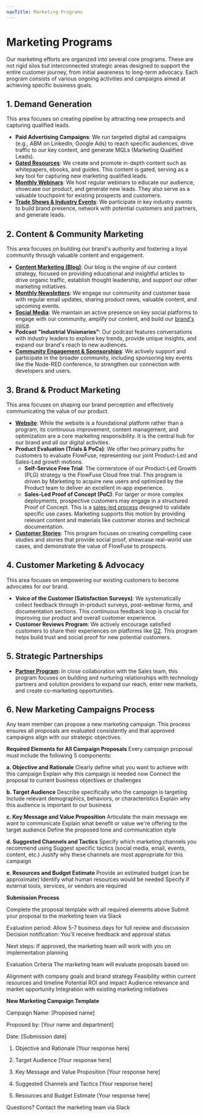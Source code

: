 ```yaml
---
navTitle: Marketing Programs
---
```


# Marketing Programs

Our marketing efforts are organized into several core programs. These are not rigid silos but interconnected strategic areas designed to support the entire customer journey, from initial awareness to long-term advocacy. Each program consists of various ongoing activities and campaigns aimed at achieving specific business goals.

## 1. Demand Generation

This area focuses on creating pipeline by attracting new prospects and capturing qualified leads.

* **Paid Advertising Campaigns**: We run targeted digital ad campaigns (e.g., ABM on LinkedIn, Google Ads) to reach specific audiences, drive traffic to our key content, and generate MQLs (Marketing Qualified Leads).
* **[Gated Resources](/handbook/marketing/leads/)**: We create and promote in-depth content such as whitepapers, ebooks, and guides. This content is gated, serving as a key tool for capturing new marketing qualified leads.
* **[Monthly Webinars](/handbook/marketing/webinars/)**: We host regular webinars to educate our audience, showcase our product, and generate new leads. They also serve as a valuable touchpoint for existing prospects and customers.
* **[Trade Shows & Industry Events](/handbook/marketing/tradeshow/)**: We participate in key industry events to build brand presence, network with potential customers and partners, and generate leads.

## 2. Content & Community Marketing

This area focuses on building our brand's authority and fostering a loyal community through valuable content and engagement.

* **[Content Marketing (Blog)](/handbook/marketing/blog/)**: Our blog is the engine of our content strategy, focused on providing educational and insightful articles to drive organic traffic, establish thought leadership, and support our other marketing initiatives.
* **[Monthly Newsletters](/handbook/marketing/email/#community-email)**: We engage our community and customer base with regular email updates, sharing product news, valuable content, and upcoming events.
* **[Social Media](/handbook/marketing/social-media/)**: We maintain an active presence on key social platforms to engage with our community, amplify our content, and build our [brand's voice](/handbook/marketing/brand-voice/).
* **Podcast "Industrial Visionaries"**: Our podcast features conversations with industry leaders to explore key trends, provide unique insights, and expand our brand's reach to new audiences.
* **[Community Engagement & Sponsorships](/handbook/marketing/community/event-and-webinars/)**: We actively support and participate in the broader community, including sponsoring key events like the Node-RED conference, to strengthen our connection with developers and users.

## 3. Brand & Product Marketing

This area focuses on shaping our brand perception and effectively communicating the value of our product.

* **[Website](/handbook/marketing/website/)**: While the website is a foundational platform rather than a program, its continuous improvement, content management, and optimization are a core marketing responsibility. It is the central hub for our brand and all our digital activities.
* **Product Evaluation (Trials & PoCs)**: We offer two primary paths for customers to evaluate FlowFuse, representing our joint Product-Led and Sales-Led growth motions.
    * **Self-Service Free Trial**: The cornerstone of our Product-Led Growth (PLG) strategy is the FlowFuse Cloud free trial. This program is driven by Marketing to acquire new users and optimized by the Product team to deliver an excellent in-app experience.
    * **Sales-Led Proof of Concept (PoC)**: For larger or more complex deployments, prospective customers may engage in a structured Proof of Concept. This is a [sales-led process](/handbook/sales/meetings/poc/) designed to validate specific use cases. Marketing supports this motion by providing relevant content and materials like customer stories and technical documentation.
* **[Customer Stories](/handbook/marketing/customer-stories/)**: This program focuses on creating compelling case studies and stories that provide social proof, showcase real-world use cases, and demonstrate the value of FlowFuse to prospects.

## 4. Customer Marketing & Advocacy

This area focuses on empowering our existing customers to become advocates for our brand.

* **Voice of the Customer (Satisfaction Surveys)**: We systematically collect feedback through in-product surveys, post-webinar forms, and documentation sections. This continuous feedback loop is crucial for improving our product and overall customer experience.
* **Customer Reviews Program**: We actively encourage satisfied customers to share their experiences on platforms like [G2](https://www.g2.com/products/flowfuse/reviews). This program helps build trust and social proof for new potential customers.

## 5. Strategic Partnerships

* **[Partner Program](/handbook/sales/partnerships/)**: In close collaboration with the Sales team, this program focuses on building and nurturing relationships with technology partners and solution providers to expand our reach, enter new markets, and create co-marketing opportunities.

## 6. New Marketing Campaigns Process
Any team member can propose a new marketing campaign. This process ensures all proposals are evaluated consistently and that approved campaigns align with our strategic objectives.

**Required Elements for All Campaign Proposals**
Every campaign proposal must include the following 5 components:

**a. Objective and Rationale**
Clearly define what you want to achieve with this campaign
Explain why this campaign is needed now
Connect the proposal to current business objectives or challenges

**b. Target Audience**
Describe specifically who the campaign is targeting
Include relevant demographics, behaviors, or characteristics
Explain why this audience is important to our business

**c. Key Message and Value Proposition**
Articulate the main message we want to communicate
Explain what benefit or value we're offering to the target audience
Define the proposed tone and communication style

**d. Suggested Channels and Tactics**
Specify which marketing channels you recommend using
Suggest specific tactics (social media, email, events, content, etc.)
Justify why these channels are most appropriate for this campaign

**e. Resources and Budget Estimate**
Provide an estimated budget (can be approximate)
Identify what human resources would be needed
Specify if external tools, services, or vendors are required

**Submission Process**

Complete the proposal template with all required elements above
Submit your proposal to the marketing team via Slack

Evaluation period: Allow 5-7 business days for full review and discussion
Decision notification: You'll receive feedback and approval status

Next steps: If approved, the marketing team will work with you on implementation planning

Evaluation Criteria
The marketing team will evaluate proposals based on:

Alignment with company goals and brand strategy
Feasibility within current resources and timeline
Potential ROI and impact
Audience relevance and market opportunity
Integration with existing marketing initiatives

**New Marketing Campaign Template**

Campaign Name: [Proposed name]

Proposed by: [Your name and department]

Date: [Submission date]

1. Objective and Rationale
[Your response here]

2. Target Audience
[Your response here]

3. Key Message and Value Proposition
[Your response here]

4. Suggested Channels and Tactics
[Your response here]

5. Resources and Budget Estimate
[Your response here]

Questions? Contact the marketing team via Slack
